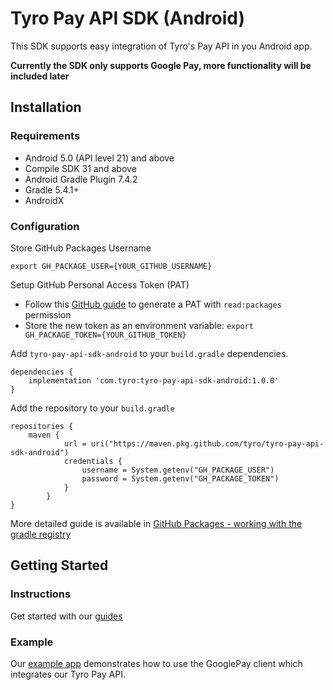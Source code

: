 # Tyro Pay API SDK (Android)

This SDK supports easy integration of Tyro's Pay API in you Android app.

**Currently the SDK only supports Google Pay, more functionality will be included later**


## Installation

### Requirements
* Android 5.0 (API level 21) and above
* Compile SDK 31 and above
* Android Gradle Plugin 7.4.2
* Gradle 5.4.1+
* AndroidX

### Configuration
Store GitHub Packages Username

`export GH_PACKAGE_USER={YOUR_GITHUB_USERNAME}`

Setup GitHub Personal Access Token (PAT)

* Follow this [GitHub guide](https://docs.github.com/en/authentication/keeping-your-account-and-data-secure/managing-your-personal-access-tokens#creating-a-personal-access-token-classic) to generate a PAT with `read:packages` permission
* Store the new token as an environment variable: 
`export GH_PACKAGE_TOKEN={YOUR_GITHUB_TOKEN}`


Add `tyro-pay-api-sdk-android` to your `build.gradle` dependencies.
```
dependencies {
    implementation 'com.tyro:tyro-pay-api-sdk-android:1.0.0'
}
```
Add the repository to your `build.gradle`
```
repositories {
    maven {
            url = uri("https://maven.pkg.github.com/tyro/tyro-pay-api-sdk-android")
            credentials {
                username = System.getenv("GH_PACKAGE_USER")
                password = System.getenv("GH_PACKAGE_TOKEN")
            }
        }
}
```

More detailed guide is available in [GitHub Packages - working with the gradle registry](https://docs.github.com/en/packages/working-with-a-github-packages-registry/working-with-the-gradle-registry)


## Getting Started

### Instructions
Get started with our [guides](https://docs.connect.tyro.com/app/apis/pay/google-pay-android/#accept-google-pay-on-android-early-preview)

### Example
Our [example app](https://github.com/tyro/tyro-pay-api-google-pay-sdk-android/tree/master/example-app) demonstrates how to use the GooglePay client which integrates our Tyro Pay API.
